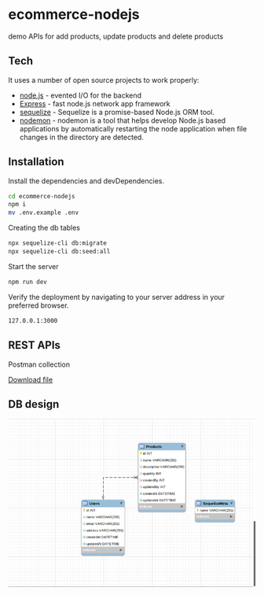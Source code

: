 # ecommerce-nodejs
demo APIs for add products, update products and delete products

## Tech

It uses a number of open source projects to work properly:

- [node.js](https://nodejs.org/) - evented I/O for the backend
- [Express](https://expressjs.com/) - fast node.js network app framework
- [sequelize](https://sequelize.org/docs/v6/) - Sequelize is a promise-based Node.js ORM tool.
- [nodemon](https://www.npmjs.com/package/nodemon) - nodemon is a tool that helps develop Node.js based applications by automatically restarting the node application when file changes in the directory are detected.

## Installation

Install the dependencies and devDependencies.

```sh
cd ecommerce-nodejs
npm i
mv .env.example .env
```
Creating the db tables

```sh
npx sequelize-cli db:migrate
npx sequelize-cli db:seed:all
```

Start the server

```sh
npm run dev
```

Verify the deployment by navigating to your server address in
your preferred browser.

```sh
127.0.0.1:3000
```

## REST APIs

Postman collection

[Download file](./postman/eCommerce.postman_collection.json)

## DB design

![alt text](./images/db_design.png)

